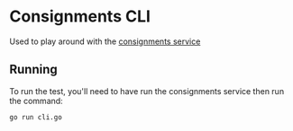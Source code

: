 # Consignments CLI

Used to play around with the [consignments service](https://github.com/johnhany97/consignments-service)

## Running
To run the test, you'll need to have run the consignments service then run the command:
```
go run cli.go
```
